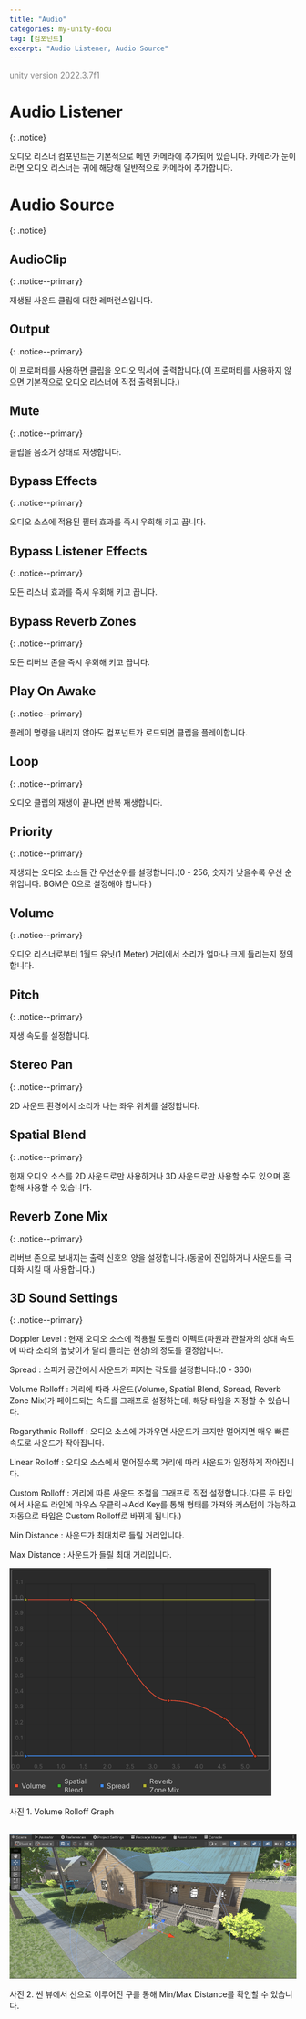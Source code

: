 ```yaml
---
title: "Audio"
categories: my-unity-docu
tag: [컴포넌트]
excerpt: "Audio Listener, Audio Source"
---
```





<span style="color:gray">unity version 2022.3.7f1</span>




# Audio Listener
{: .notice}

오디오 리스너 컴포넌트는 기본적으로 메인 카메라에 추가되어 있습니다. 카메라가 눈이라면 오디오 리스너는 귀에 해당해 일반적으로 카메라에 추가합니다.




# Audio Source
{: .notice}




## AudioClip
{: .notice--primary}

재생될 사운드 클립에 대한 레퍼런스입니다.




## Output
{: .notice--primary}

이 프로퍼티를 사용하면 클립을 오디오 믹서에 출력합니다.(이 프로퍼티를 사용하지 않으면 기본적으로 오디오 리스너에 직접 출력됩니다.)




## Mute
{: .notice--primary}

클립을 음소거 상태로 재생합니다.




## Bypass Effects
{: .notice--primary}

오디오 소스에 적용된 필터 효과를 즉시 우회해 키고 끕니다.




## Bypass Listener Effects
{: .notice--primary}

모든 리스너 효과를 즉시 우회해 키고 끕니다.




## Bypass Reverb Zones
{: .notice--primary}

모든 리버브 존을 즉시 우회해 키고 끕니다.




## Play On Awake
{: .notice--primary}

플레이 명령을 내리지 않아도 컴포넌트가 로드되면 클립을 플레이합니다.




## Loop
{: .notice--primary}

오디오 클립의 재생이 끝나면 반복 재생합니다.




## Priority
{: .notice--primary}

재생되는 오디오 소스들 간 우선순위를 설정합니다.(0 - 256, 숫자가 낮을수록 우선 순위입니다. BGM은 0으로 설정해야 합니다.)




## Volume
{: .notice--primary}

오디오 리스너로부터 1월드 유닛(1 Meter) 거리에서 소리가 얼마나 크게 들리는지 정의합니다.




## Pitch
{: .notice--primary}

재생 속도를 설정합니다.




## Stereo Pan
{: .notice--primary}

2D 사운드 환경에서 소리가 나는 좌우 위치를 설정합니다.




## Spatial Blend
{: .notice--primary}

현재 오디오 소스를 2D 사운드로만 사용하거나 3D 사운드로만 사용할 수도 있으며 혼합해 사용할 수 있습니다.




## Reverb Zone Mix
{: .notice--primary}

리버브 존으로 보내지는 출력 신호의 양을 설정합니다.(동굴에 진입하거나 사운드를 극대화 시킬 때 사용합니다.)




## 3D Sound Settings
{: .notice--primary}

<span class="li-1">Doppler Level : 현재 오디오 소스에 적용될 도플러 이펙트(파원과 관찰자의 상대 속도에 따라 소리의 높낮이가 달리 들리는 현상)의 정도를 결정합니다.</span>

<span class="li-1">Spread : 스피커 공간에서 사운드가 퍼지는 각도를 설정합니다.(0 - 360)</span>

<span class="li-1">Volume Rolloff : 거리에 따라 사운드(Volume, Spatial Blend, Spread, Reverb Zone Mix)가 페이드되는 속도를 그래프로 설정하는데, 해당 타입을 지정할 수 있습니다.</span>

<span class="li-2">Rogarythmic Rolloff : 오디오 소스에 가까우면 사운드가 크지만 멀어지면 매우 빠른 속도로 사운드가 작아집니다.</span>

<span class="li-2">Linear Rolloff : 오디오 소스에서 멀어질수록 거리에 따라 사운드가 일정하게 작아집니다.</span>

<span class="li-2">Custom Rolloff : 거리에 따른 사운드 조절을 그래프로 직접 설정합니다.(다른 두 타입에서 사운드 라인에 마우스 우클릭→Add Key를 통해 형태를 가져와 커스텀이 가능하고 자동으로 타입은 Custom Rolloff로 바뀌게 됩니다.)</span>

<span class="li-1">Min Distance : 사운드가 최대치로 들릴 거리입니다.</span>

<span class="li-1">Max Distance : 사운드가 들릴 최대 거리입니다.</span>

<img src="/img/my-unity-docu/VolumeRolloffGraph.png"/>

사진 1. Volume Rolloff Graph

<br>

<img src="/img/my-unity-docu/VolumeRolloffDistance.png"/>

사진 2. 씬 뷰에서 선으로 이루어진 구를 통해 Min/Max Distance를 확인할 수 있습니다.